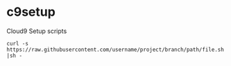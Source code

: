 # c9setup
Cloud9 Setup scripts

```curl -s https://raw.githubusercontent.com/username/project/branch/path/file.sh |sh -```
